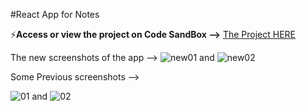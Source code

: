 #React App for Notes

⚡**Access or view the project on Code SandBox -->**
[The Project HERE](https://codesandbox.io/p/github/tusharscoderoom/react-basics/main?workspace=%257B%2522activeFilepath%2522%253Anull%252C%2522openFiles%2522%253A%255B%255D%252C%2522sidebarPanel%2522%253A%2522EXPLORER%2522%252C%2522gitSidebarPanel%2522%253A%2522COMMIT%2522%252C%2522spaces%2522%253A%257B%2522clfqm6aog000x356it28vl386%2522%253A%257B%2522key%2522%253A%2522clfqm6aog000x356it28vl386%2522%252C%2522name%2522%253A%2522Default%2522%252C%2522devtools%2522%253A%255B%257B%2522type%2522%253A%2522PREVIEW%2522%252C%2522taskId%2522%253A%2522start%2522%252C%2522port%2522%253A3000%252C%2522key%2522%253A%2522clgho9gnq008u356i9vmq10ci%2522%252C%2522isMinimized%2522%253Afalse%257D%252C%257B%2522type%2522%253A%2522TASK_LOG%2522%252C%2522taskId%2522%253A%2522start%2522%252C%2522key%2522%253A%2522clgho9bxf004c356iuvmxehvb%2522%252C%2522isMinimized%2522%253Atrue%257D%255D%257D%257D%252C%2522currentSpace%2522%253A%2522clfqm6aog000x356it28vl386%2522%252C%2522spacesOrder%2522%253A%255B%2522clfqm6aog000x356it28vl386%2522%255D%252C%2522hideCodeEditor%2522%253Afalse%257D)

The new screenshots of the app -->
![new01](https://user-images.githubusercontent.com/106373251/229337502-e4fd6a40-4d27-4966-9808-8ec0c26373a7.png)
and
![new02](https://user-images.githubusercontent.com/106373251/229337508-d5dfd4cd-a72c-46bb-8aaa-59d1122b1134.png)


Some Previous screenshots -->

![01](https://user-images.githubusercontent.com/106373251/227896861-b5ab4986-9415-4258-a126-99ce6c4f0cc4.png)
and
![02](https://user-images.githubusercontent.com/106373251/227896901-7a66a55f-a95a-4369-b4d1-aea7244dbded.png)
